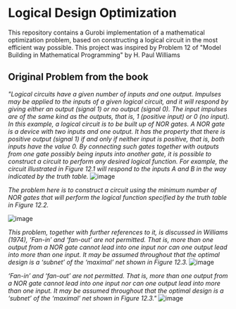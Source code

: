 # Logical Design Optimization

This repository contains a Gurobi implementation of a mathematical optimization problem, based on constructing a logical circuit in the most efficient way possible. This project was inspired by Problem 12 of "Model Building in Mathematical Programming" by H. Paul Williams

## Original Problem from the book
*"Logical circuits have a given number of inputs and one output. Impulses may
be applied to the inputs of a given logical circuit, and it will respond by giving
either an output (signal 1) or no output (signal 0). The input impulses are of the
same kind as the outputs, that is, 1 (positive input) or 0 (no input).
In this example, a logical circuit is to be built up of NOR gates. A NOR
gate is a device with two inputs and one output. It has the property that there
is positive output (signal 1) if and only if neither input is positive, that is, both
inputs have the value 0. By connecting such gates together with outputs from one
gate possibly being inputs into another gate, it is possible to construct a circuit
to perform any desired logical function. For example, the circuit illustrated in
Figure 12.1 will respond to the inputs A and B in the way indicated by the
truth table.*
![image](https://github.com/user-attachments/assets/307a3c87-aa8e-4be5-aee2-c687c1e8a78e)

*The problem here is to construct a circuit using the minimum number of NOR gates that will perform the logical function specified by the truth table in Figure 12.2.*

![image](https://github.com/user-attachments/assets/6c6cefe6-3682-4107-bc9d-5adb5c424302)

*This problem, together with further references to it, is discussed in
Williams (1974), ‘Fan-in’ and ‘fan-out’ are not permitted. That is, more than one output from
a NOR gate cannot lead into one input nor can one output lead into more than
one input.
It may be assumed throughout that the optimal design is a ‘subnet’ of the
‘maximal’ net shown in Figure 12.3.*
![image](https://github.com/user-attachments/assets/e71193f5-941b-445a-a718-5c3de55f3ea4)


*‘Fan-in’ and ‘fan-out’ are not permitted. That is, more than one output from
a NOR gate cannot lead into one input nor can one output lead into more than
one input.
It may be assumed throughout that the optimal design is a ‘subnet’ of the
‘maximal’ net shown in Figure 12.3."*
![image](https://github.com/user-attachments/assets/5a5bb372-0c19-4b74-b834-e1436bc9193f)
